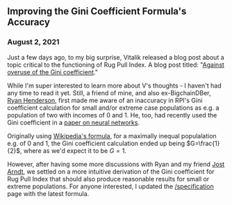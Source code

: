 ## Improving the Gini Coefficient Formula's Accuracy
### August 2, 2021

Just a few days ago, to my big surprise, Vitalik released a blog post about
a topic critical to the functioning of Rug Pull Index. A blog post titled:
"[Against overuse of the Gini
coefficient](https://vitalik.ca/general/2021/07/29/gini.html)."

While I'm super interested to learn more about V's thoughts - I haven't had any
time to read it yet. Still, a friend of mine, and also ex-BigchainDBer, [Ryan
Henderson](https://github.com/rhsimplex), first made me aware of an inaccuracy
in RPI's Gini coefficient calculation for small and/or extreme case populations
as e.g. a population of two with incomes of 0 and 1. He, too, had recently used
the Gini coefficient in a [paper on neural
networks](https://arxiv.org/abs/2105.04854).

Originally using [Wikipedia's
formula](https://en.wikipedia.org/w/index.php?title=Gini_coefficient&oldid=1017020580),
for a maximally inequal populalation e.g. of 0 and 1, the Gini coefficient
calculation ended up being $G=\frac{1}{2}$, where as we'd expect it to be $G = 1$.

However, after having some more discussions with Ryan and my friend [Jost
Arndt](https://github.com/Jostarndt), we settled on a more intuitive derivation
of the Gini coefficient for Rug Pull Index that should also produce reasonable
results for small or extreme populations. For anyone interested, I updated the
[/specification](/specification#CalculatingtheEqualityofLiquidityProvidersinthePoolGinicoefficient)
page with the latest formula.
